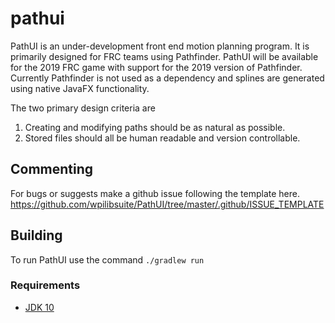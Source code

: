 # pathui

PathUI is an under-development front end motion planning program. It is primarily designed for FRC teams using Pathfinder. PathUI will be available for the 2019 FRC game with support for the 2019 version of Pathfinder. Currently Pathfinder is not used as a dependency and splines are generated using native JavaFX functionality.

The two primary design criteria are
1. Creating and modifying paths should be as natural as possible.
2. Stored files should all be human readable and version controllable.

## Commenting
For bugs or suggests make a github issue following the template here.
https://github.com/wpilibsuite/PathUI/tree/master/.github/ISSUE_TEMPLATE

## Building

To run PathUI use the command `./gradlew run`


### Requirements
- [JDK 10](http://www.oracle.com/technetwork/java/javase/downloads/jdk10-downloads-4416644.html)
